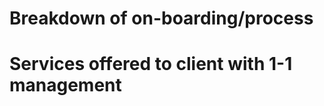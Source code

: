 <!-- TITLE: 1 1 Support For Pro And Enterprise Plans -->

# Breakdown of on-boarding/process
# Services offered to client with 1-1 management